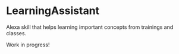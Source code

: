 # LearningAssistant
Alexa skill that helps learning important concepts from trainings and classes.

Work in progress!